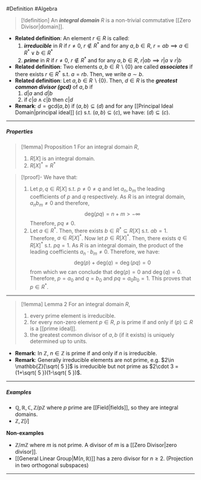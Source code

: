 #Definition #Algebra

> [!definition]
> An ***integral domain*** $R$ is a non-trivial commutative [[Zero Divisor|domain]]. 
- **Related definition**: An element $r\in R$ is called:
  1. ***irreducible*** in $R$ if $r\neq 0$, $r\notin R^{*}$ and for any $a,b\in R$, $r=ab\implies a\in R^{*} \lor b\in R^{*}$
  2. ***prime*** in $R$ if $r\neq 0$, $r\notin R^{*}$ and for any $a,b\in R$, $r|ab\implies r|a \lor r|b$
- **Related definition**: Two elements $a,b\in R \backslash\{ 0 \}$ are called ***associates*** if there exists $r\in R^{*}$ s.t. $a=rb$. Then, we write $a \sim b$.
- **Related definition**: Let $a,b\in R \backslash \{ 0 \}$. Then, $d\in R$ is the ***greatest common divisor (gcd)*** of $a,b$ if
	1. $d|a$ and $d|b$ 
	2. if $c|a\land c|b$ then $c|d$
- **Remark**: $d=\text{gcd}(a,b)$ if $(a,b)\subseteq(d)$ and for any [[Principal Ideal Domain|principal ideal]] $(c)$ s.t. $(a,b)\subseteq(c)$, we have: $(d)\subseteq(c)$.

---
##### Properties
> [!lemma] Proposition 1
> For an integral domain $R$, 
> 1. $R[X]$ is an integral domain.
> 2. $R[X]^{*}=R^{*}$

> [!proof]-
> We have that: 
> 1. Let $p,q\in R[X]$ s.t. $p\neq 0\neq q$ and let $a_{n},b_{m}$ the leading coefficients of $p$ and $q$ respectively. As $R$ is an integral domain, $a_{n}b_{m}\neq 0$ and therefore, $$\text{deg}(pq)=n+m>-\infty$$
> 	Therefore, $pq\neq 0$.
>2. Let $a\in R^{*}$. Then, there exists $b\in R^{*}\subseteq R[X]$ s.t. $ab=1$. Therefore, $a\in R[X]^{*}$. 
>   Now let $p\in R[X]^{*}$. Then, there exists $q\in R[X]^{*}$ s.t. $pq=1$. As $R$ is an integral domain, the product of the leading coefficients $a_{n}\cdot b_{m}\neq 0$. Therefore, we have: $$\text{deg}(p)+\text{deg}(q)=\deg(pq)=0$$from which we can conclude that $\text{deg}(p)=0$ and $\deg(q)=0$. Therefore, $p=a_{0}$ and $q=b_{0}$ and $pq=a_{0}b_{0}=1$. This proves that $p\in R^{*}$.
---
> [!lemma] Lemma 2
> For an integral domain $R$, 
> 1. every prime element is irreducible.
> 2. for every non-zero element $p\in R$, $p$ is prime if and only if $(p)\subseteq R$ is a [[prime ideal]].
> 3. the greatest common divisor of $a,b$ (if it exists) is uniquely determined up to units.
- **Remark**: In $\mathbb{Z}$, $n\in \mathbb{Z}$ is prime if and only if $n$ is irreducible.
- **Remark**: Generally irreducible elements are not prime, e.g. $2\in \mathbb{Z}[\sqrt{ 5 }]$ is irreducible but not prime as $2\cdot 3 =(1+\sqrt{ 5 })(1-\sqrt{ 5 })$.
---
##### Examples
- $\mathbb{Q},\mathbb{R},\mathbb{C},\mathbb{Z} / p\mathbb{Z}$ where $p$ prime are [[Field|fields]], so they are integral domains.
- $\mathbb{Z},\mathbb{Z}[i]$

**Non-examples**
- $\mathbb{Z} / m\mathbb{Z}$ where $m$ is not prime. A divisor of $m$ is a [[Zero Divisor|zero divisor]].
- [[General Linear Group|$\text{M}(n,\mathbb{R})$]] has a zero divisor for $n\geq 2$. (Projection in two orthogonal subspaces)

---
